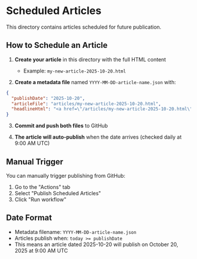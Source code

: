 # Scheduled Articles

This directory contains articles scheduled for future publication.

## How to Schedule an Article

1. **Create your article** in this directory with the full HTML content
   - Example: `my-new-article-2025-10-20.html`

2. **Create a metadata file** named `YYYY-MM-DD-article-name.json` with:

```json
{
  "publishDate": "2025-10-20",
  "articleFile": "articles/my-new-article-2025-10-20.html",
  "headlineHtml": "<a href=\"/articles/my-new-article-2025-10-20.html\">\n    <img src=\"/image.jpg\" alt=\"Article\" style=\"width: 100%; aspect-ratio: 16/10; object-fit: cover; margin-bottom: 24px;\">\n    <div>\n        <h2 style=\"font-family: 'Noto Serif', Georgia, serif; font-size: 48px; font-weight: 700; line-height: 1.1; color: #121212; margin: 0 0 24px 0;\">Article Title</h2>\n        <p style=\"font-size: 18px; line-height: 1.6; color: #555; margin: 0;\">Article summary here.</p>\n        <div style=\"font-size: 13px; color: #767676; margin-top: 16px;\">October 20, 2025</div>\n    </div>\n</a>"
}
```

3. **Commit and push both files** to GitHub

4. **The article will auto-publish** when the date arrives (checked daily at 9:00 AM UTC)

## Manual Trigger

You can manually trigger publishing from GitHub:
1. Go to the "Actions" tab
2. Select "Publish Scheduled Articles"
3. Click "Run workflow"

## Date Format

- Metadata filename: `YYYY-MM-DD-article-name.json`
- Articles publish when: `today >= publishDate`
- This means an article dated 2025-10-20 will publish on October 20, 2025 at 9:00 AM UTC
